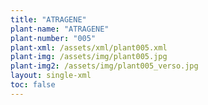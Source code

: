 ```yaml
---
title: "ATRAGENE"
plant-name: "ATRAGENE"
plant-number: "005"
plant-xml: /assets/xml/plant005.xml
plant-img: /assets/img/plant005.jpg
plant-img2: /assets/img/plant005_verso.jpg
layout: single-xml
toc: false
---
```

